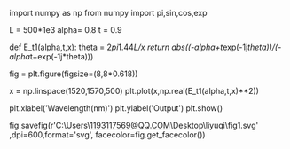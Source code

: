 import numpy as np
from numpy import pi,sin,cos,exp

L = 500*1e3
alpha= 0.8
t = 0.9

def E_t1(alpha,t,x):
    theta =  2*pi*1.44*L/x
    return abs((-alpha+t*exp(-1j*theta))/(-alpha*t+exp(-1j*theta)))

fig = plt.figure(figsize=(8,8*0.618))

x = np.linspace(1520,1570,500)
plt.plot(x,np.real(E_t1(alpha,t,x)**2))

plt.xlabel('Wavelength(nm)')
plt.ylabel('Output')
plt.show()

fig.savefig(r'C:\Users\1193117569@QQ.COM\Desktop\liyuqi\fig1.svg'
,dpi=600,format='svg', facecolor=fig.get_facecolor())
